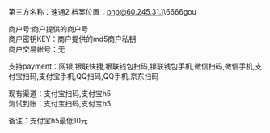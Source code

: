第三方名称：速通2
档案位置：php@60.245.31.1\6666gou  
 
商户号:商户提供的商户号  
商户密钥KEY：商户提供的md5商户私钥  
商户交易帐号：无  
 
支持payment：网银,银联快捷,银联钱包扫码,银联钱包手机,微信扫码,微信手机,支付宝扫码,支付宝手机,QQ扫码,QQ手机,京东扫码
 
现有渠道：支付宝扫码,支付宝h5  
测试到账：支付宝扫码,支付宝h5  
 
备注：支付宝h5最低10元  
